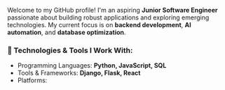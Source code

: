 Welcome to my GitHub profile! I'm an aspiring **Junior Software Engineer** passionate about building robust applications and exploring emerging technologies. My current focus is on **backend development**, **AI automation**, and **database optimization**.

### 🚀 Technologies & Tools I Work With:
- Programming Languages: **Python, JavaScript, SQL**
- Tools & Frameworks: **Django, Flask, React**
- Platforms:
